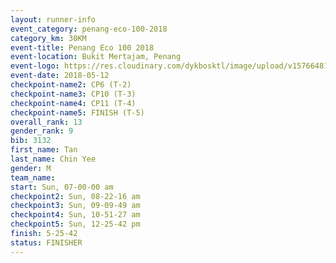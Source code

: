 ```yaml
--- 
layout: runner-info 
event_category: penang-eco-100-2018 
category_km: 30KM 
event-title: Penang Eco 100 2018 
event-location: Bukit Mertajam, Penang 
event-logo: https://res.cloudinary.com/dykbosktl/image/upload/v1576648106/Logo/Logo_lovxhg.jpg 
event-date: 2018-05-12 
checkpoint-name2: CP6 (T-2) 
checkpoint-name3: CP10 (T-3) 
checkpoint-name4: CP11 (T-4) 
checkpoint-name5: FINISH (T-5) 
overall_rank: 13
gender_rank: 9
bib: 3132
first_name: Tan
last_name: Chin Yee
gender: M
team_name: 
start: Sun, 07-00-00 am
checkpoint2: Sun, 08-22-16 am
checkpoint3: Sun, 09-09-49 am
checkpoint4: Sun, 10-51-27 am
checkpoint5: Sun, 12-25-42 pm
finish: 5-25-42
status: FINISHER
--- 
```

